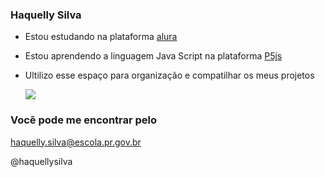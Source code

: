 ### Haquelly Silva
- Estou estudando na plataforma [alura](https://www.alura.com.br/)
- Estou aprendendo a linguagem Java Script na plataforma [P5js](https://editor.p5js.org/)
- Ultilizo esse espaço para organização e compatilhar os meus projetos

  ![](https://media.tenor.com/7JRtK7SCP50AAAAM/dancing-dancing-in-the-rain.gif)
  
###  Vocẽ pode me encontrar pelo

  haquelly.silva@escola.pr.gov.br

  @haquellysilva
  


  
